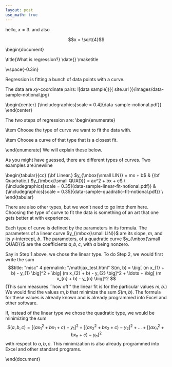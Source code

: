 ```yaml
---
layout: post
use_math: true
---
```


 hello, $x=3$.  and also
 
 $$x = \sqrt{4}$$


\begin{document}

\title{What is regression?}
\date{}
\maketitle

\vspace{-0.3in}

Regression is fitting a bunch of data points with a curve.

The data are $xy$-coordinate pairs:
![data sample]({{ site.url }}/images/data-sample-notional.jpg)

\begin{center}
{\includegraphics[scale = 0.4]{data-sample-notional.pdf}}
\end{center}

The two steps of regression are:
\begin{enumerate}

\item  Choose the type of curve we want to fit the data with.

\item  Choose a curve of that type that is a closest fit.

\end{enumerate}
We will explain these below.


As you might have guessed, there are different types of curves.  Two examples are:\newline

\begin{tabular}{cc}
{\bf Linear.} $y_{\mbox{\small LIN}} = mx + b$ & {\bf Quadratic.} $y_{\mbox{\small QUAD}} = ax^2 + bx + c$ \\
{\includegraphics[scale = 0.35]{data-sample-linear-fit-notional.pdf}} &
{\includegraphics[scale = 0.35]{data-sample-quadratic-fit-notional.pdf}} \\
\end{tabular}

There are also other types, but we won't need to go into them here.  Choosing the type of curve to fit the data is something of an art that one gets better at with experience.

Each type of curve is defined by the parameters in its formula. The parameters of a linear curve $y_{\mbox{\small LIN}}$ are its slope, $m$, and its $y$-intercept, $b$.  The parameters, of a quadratic curve $y_{\mbox{\small QUAD}}$ are the coefficients $a, b, c$, with $a$ being nonzero.

Say in Step 1 above, we chose the linear type.  To do Step 2, we would first write the sum
$$title: "misc"
4
permalink: "/mathjax_test.html"
S(m, b) = 
\big[
(m x_{1} + b) - y_{1}
\big]^2 + 
\big[
(m x_{2} + b) - y_{2}
\big]^2 + 
\ldots +
\big[
(m x_{n} + b) - y_{n}
\big]^2
$$
(This sum measures ``how off'' the linear fit is for the particular values $m, b$.) We would find the values $m, b$ that minimize the sum $S(m, b)$.  The formula for these values is already known and is already programmed into Excel and other software.


If, instead of the linear type we chose the quadratic type, we would be minimizing the sum
$$
S(a, b, c) = 
\big[
(a x_{1}^2 + bx_{1} + c) - y_{1}
\big]^2 + 
\big[
(a x_{2}^2 + bx_{2} + c) - y_{2}
\big]^2 + 
\ldots +
\big[
(a x_{n}^2 + bx_{n} + c) - y_{n}
\big]^2
$$
with respect to $a, b, c$.  This minimization is also already programmed into Excel and other standard programs.

\end{document}
